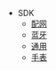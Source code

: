 * SDK
  * [配网](/product/hardware/sphygmomanometer)
  * [蓝牙](/product/hardware/wristbrand)
  * [通用](/product/hardware/scale)
  * [手表](/product/hardware/watch)

